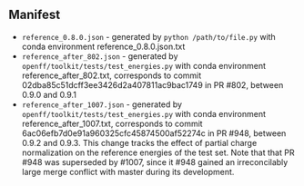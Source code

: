 ## Manifest
- `reference_0.8.0.json` - generated by `python /path/to/file.py` with conda environment reference_0.8.0.json.txt
- `reference_after_802.json` - generated by `openff/toolkit/tests/test_energies.py` with conda environment reference_after_802.txt, corresponds to commit 02dba85c51dcff3ee3426d2a407811ac9bac1749 in PR #802, between 0.9.0 and 0.9.1
- `reference_after_1007.json` - generated by `openff/toolkit/tests/test_energies.py` with conda environment reference_after_1007.txt, corresponds to commit 6ac06efb7d0e91a960325cfc45874500af52274c in PR #948, between 0.9.2 and 0.9.3. 
  This change tracks the effect of partial charge normalization on the reference energies of the test set.
  Note that that PR #948 was superseded by #1007, since it #948 gained an irreconcilably large merge conflict with master during its development.  